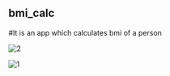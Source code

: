 ## bmi_calc

#It is an app which calculates bmi of a person

![2](https://user-images.githubusercontent.com/114687562/196040482-6d0a2801-1d96-4b2c-8e63-9921da1c28a2.jpg)

![1](https://user-images.githubusercontent.com/114687562/196040472-dff8f6ca-2c47-4d6a-bb1e-470386197fee.jpg)
